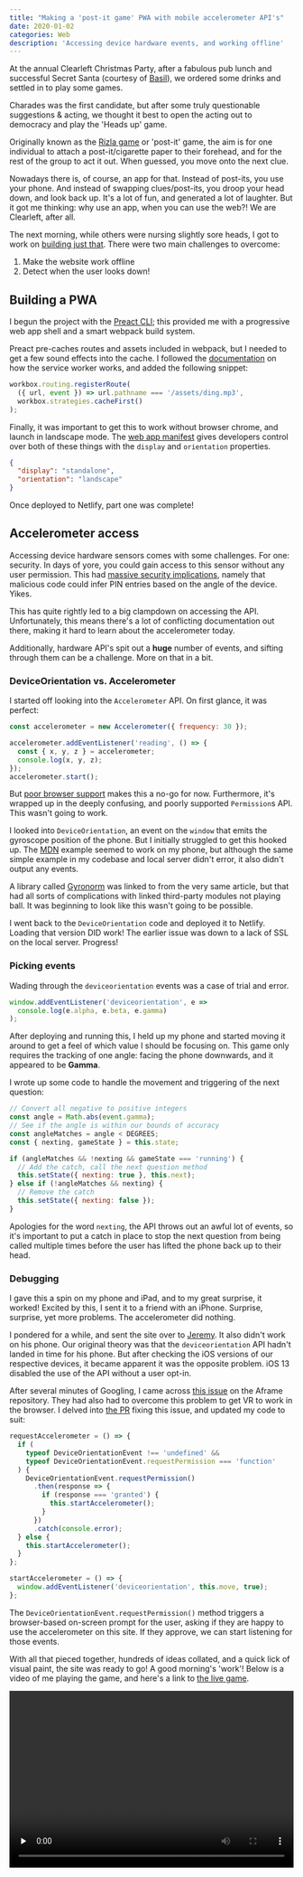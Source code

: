 ```yaml
---
title: "Making a 'post-it game' PWA with mobile accelerometer API's"
date: 2020-01-02
categories: Web
description: 'Accessing device hardware events, and working offline'
---
```


At the annual Clearleft Christmas Party, after a fabulous pub lunch and successful Secret Santa (courtesy of [Basil](https://basil.christmas.trysmudford.com/)), we ordered some drinks and settled in to play some games.

Charades was the first candidate, but after some truly questionable suggestions & acting, we thought it best to open the acting out to democracy and play the 'Heads up' game.

Originally known as the [Rizla game](https://www.theguardian.com/lifeandstyle/2008/nov/17/party-games-guide) or 'post-it' game, the aim is for one individual to attach a post-it/cigarette paper to their forehead, and for the rest of the group to act it out. When guessed, you move onto the next clue.

Nowadays there is, of course, an app for that. Instead of post-its, you use your phone. And instead of swapping clues/post-its, you droop your head down, and look back up. It's a lot of fun, and generated a lot of laughter. But it got me thinking: why use an app, when you can use the web?! We are Clearleft, after all.

The next morning, while others were nursing slightly sore heads, I got to work on [building just that](http://trys-heads-up.netlify.com/). There were two main challenges to overcome:

1. Make the website work offline
2. Detect when the user looks down!

## Building a PWA

I begun the project with the [Preact CLI](https://preactjs.com/cli/getting-started); this provided me with a progressive web app shell and a smart webpack build system.

Preact pre-caches routes and assets included in webpack, but I needed to get a few sound effects into the cache. I followed the [documentation](https://preactjs.com/cli/service-worker/) on how the service worker works, and added the following snippet:

```js
workbox.routing.registerRoute(
  ({ url, event }) => url.pathname === '/assets/ding.mp3',
  workbox.strategies.cacheFirst()
);
```

Finally, it was important to get this to work without browser chrome, and launch in landscape mode. The [web app manifest](https://developers.google.com/web/fundamentals/web-app-manifest) gives developers control over both of these things with the `display` and `orientation` properties.

```json
{
  "display": "standalone",
  "orientation": "landscape"
}
```

Once deployed to Netlify, part one was complete!

## Accelerometer access

Accessing device hardware sensors comes with some challenges. For one: security. In days of yore, you could gain access to this sensor without any user permission. This had [massive security implications](https://arxiv.org/abs/1602.04115), namely that malicious code could infer PIN entries based on the angle of the device. Yikes.

This has quite rightly led to a big clampdown on accessing the API. Unfortunately, this means there's a lot of conflicting documentation out there, making it hard to learn about the accelerometer today.

Additionally, hardware API's spit out a **huge** number of events, and sifting through them can be a challenge. More on that in a bit.

### DeviceOrientation vs. Accelerometer

I started off looking into the `Accelerometer` API. On first glance, it was perfect:

```js
const accelerometer = new Accelerometer({ frequency: 30 });

accelerometer.addEventListener('reading', () => {
  const { x, y, z } = accelerometer;
  console.log(x, y, z);
});
accelerometer.start();
```

But [poor browser support](https://caniuse.com/#feat=accelerometer) makes this a no-go for now. Furthermore, it's wrapped up in the deeply confusing, and poorly supported `Permission`s API. This wasn't going to work.

I looked into `DeviceOrientation`, an event on the `window` that emits the gyroscope position of the phone. But I initially struggled to get this hooked up. The [MDN](https://developer.mozilla.org/en-US/docs/Web/API/Detecting_device_orientation) example seemed to work on my phone, but although the same simple example in my codebase and local server didn't error, it also didn't output any events.

A library called [Gyronorm](https://github.com/dorukeker/gyronorm.js) was linked to from the very same article, but that had all sorts of complications with linked third-party modules not playing ball. It was beginning to look like this wasn't going to be possible.

I went back to the `DeviceOrientation` code and deployed it to Netlify. Loading that version DID work! The earlier issue was down to a lack of SSL on the local server. Progress!

### Picking events

Wading through the `deviceorientation` events was a case of trial and error.

```js
window.addEventListener('deviceorientation', e =>
  console.log(e.alpha, e.beta, e.gamma)
);
```

After deploying and running this, I held up my phone and started moving it around to get a feel of which value I should be focusing on. This game only requires the tracking of one angle: facing the phone downwards, and it appeared to be **Gamma**.

I wrote up some code to handle the movement and triggering of the next question:

```js
// Convert all negative to positive integers
const angle = Math.abs(event.gamma);
// See if the angle is within our bounds of accuracy
const angleMatches = angle < DEGREES;
const { nexting, gameState } = this.state;

if (angleMatches && !nexting && gameState === 'running') {
  // Add the catch, call the next question method
  this.setState({ nexting: true }, this.next);
} else if (!angleMatches && nexting) {
  // Remove the catch
  this.setState({ nexting: false });
}
```

Apologies for the word `nexting`, the API throws out an awful lot of events, so it's important to put a catch in place to stop the next question from being called multiple times before the user has lifted the phone back up to their head.

### Debugging

I gave this a spin on my phone and iPad, and to my great surprise, it worked! Excited by this, I sent it to a friend with an iPhone. Surprise, surprise, yet more problems. The accelerometer did nothing.

I pondered for a while, and sent the site over to [Jeremy](https://adactio.com/). It also didn't work on his phone. Our original theory was that the `deviceorientation` API hadn't landed in time for his phone. But after checking the iOS versions of our respective devices, it became apparent it was the opposite problem. iOS 13 disabled the use of the API without a user opt-in.

After several minutes of Googling, I came across [this issue](https://github.com/aframevr/aframe/issues/4287) on the Aframe repository. They had also had to overcome this problem to get VR to work in the browser. I delved into [the PR](https://github.com/aframevr/aframe/pull/4303/files) fixing this issue, and updated my code to suit:

```js
requestAccelerometer = () => {
  if (
    typeof DeviceOrientationEvent !== 'undefined' &&
    typeof DeviceOrientationEvent.requestPermission === 'function'
  ) {
    DeviceOrientationEvent.requestPermission()
      .then(response => {
        if (response === 'granted') {
          this.startAccelerometer();
        }
      })
      .catch(console.error);
  } else {
    this.startAccelerometer();
  }
};

startAccelerometer = () => {
  window.addEventListener('deviceorientation', this.move, true);
};
```

The `DeviceOrientationEvent.requestPermission()` method triggers a browser-based on-screen prompt for the user, asking if they are happy to use the accelerometer on this site. If they approve, we can start listening for those events.

With all that pieced together, hundreds of ideas collated, and a quick lick of visual paint, the site was ready to go! A good morning's 'work'! Below is a video of me playing the game, and here's a link to [the live game](http://trys-heads-up.netlify.com/).

<div style="position: relative; padding-bottom: 56.25%; padding-top: 30px; height: 0; overflow: hidden;">
  <video src="https://www.trysmudford.com/images/blog/heads-up.mp4" style="position: absolute; top: 0; left: 0; width: 100%; height: 100%;" preload="none" controls></video>
</div>
